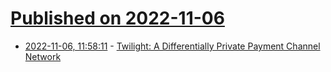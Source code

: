 # [Published on 2022-11-06](index.md)

* [2022-11-06, 11:58:11](https://news.ycombinator.com/item?id=33491662) - [Twilight: A Differentially Private Payment Channel Network](https://www.usenix.org/conference/usenixsecurity22/presentation/dotan)
